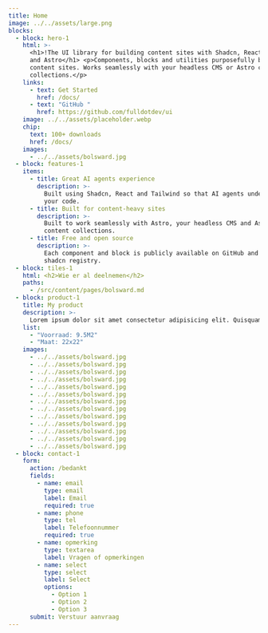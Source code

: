 ```yaml
---
title: Home
image: ../../assets/large.png
blocks:
  - block: hero-1
    html: >-
      <h1>!The UI library for building content sites with Shadcn, React, Tailwind
      and Astro</h1> <p>Components, blocks and utilities purposefully built for
      content sites. Works seamlessly with your headless CMS or Astro content
      collections.</p>
    links:
      - text: Get Started
        href: /docs/
      - text: "GitHub "
        href: https://github.com/fulldotdev/ui
    image: ../../assets/placeholder.webp
    chip:
      text: 100+ downloads
      href: /docs/
    images:
      - ../../assets/bolsward.jpg
  - block: features-1
    items:
      - title: Great AI agents experience
        description: >-
          Built using Shadcn, React and Tailwind so that AI agents understand
          your code.
      - title: Built for content-heavy sites
        description: >-
          Built to work seamlessly with Astro, your headless CMS and Astro
          content collections.
      - title: Free and open source
        description: >-
          Each component and block is publicly available on GitHub and via a
          shadcn registry.
  - block: tiles-1
    html: <h2>Wie er al deelnemen</h2>
    paths:
      - /src/content/pages/bolsward.md
  - block: product-1
    title: My product
    description: >-
      Lorem ipsum dolor sit amet consectetur adipisicing elit. Quisquam, quos.
    list:
      - "Voorraad: 9.5M2"
      - "Maat: 22x22"
    images:
      - ../../assets/bolsward.jpg
      - ../../assets/bolsward.jpg
      - ../../assets/bolsward.jpg
      - ../../assets/bolsward.jpg
      - ../../assets/bolsward.jpg
      - ../../assets/bolsward.jpg
      - ../../assets/bolsward.jpg
      - ../../assets/bolsward.jpg
      - ../../assets/bolsward.jpg
      - ../../assets/bolsward.jpg
      - ../../assets/bolsward.jpg
      - ../../assets/bolsward.jpg
      - ../../assets/bolsward.jpg
  - block: contact-1
    form:
      action: /bedankt
      fields:
        - name: email
          type: email
          label: Email
          required: true
        - name: phone
          type: tel
          label: Telefoonnummer
          required: true
        - name: opmerking
          type: textarea
          label: Vragen of opmerkingen
        - name: select
          type: select
          label: Select
          options:
            - Option 1
            - Option 2
            - Option 3
      submit: Verstuur aanvraag
---
```

